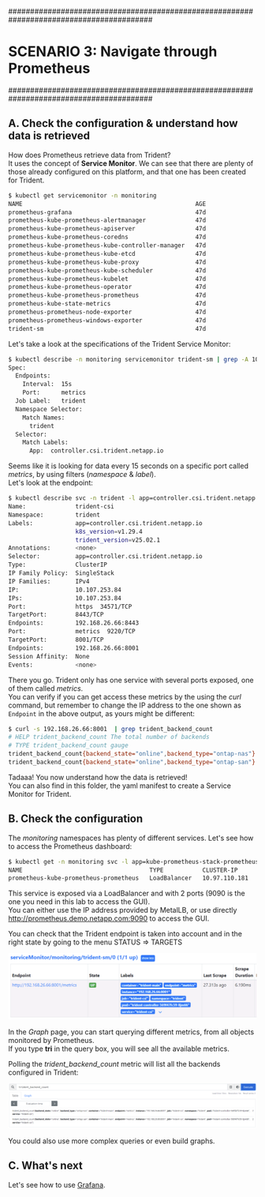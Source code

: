#########################################################################################
# SCENARIO 3: Navigate through Prometheus
#########################################################################################

## A. Check the configuration & understand how data is retrieved

How does Prometheus retrieve data from Trident?  
It uses the concept of **Service Monitor**. We can see that there are plenty of those already configured on this platform, and that one has been created for Trident.  
```bash
$ kubectl get servicemonitor -n monitoring
NAME                                                 AGE
prometheus-grafana                                   47d
prometheus-kube-prometheus-alertmanager              47d
prometheus-kube-prometheus-apiserver                 47d
prometheus-kube-prometheus-coredns                   47d
prometheus-kube-prometheus-kube-controller-manager   47d
prometheus-kube-prometheus-kube-etcd                 47d
prometheus-kube-prometheus-kube-proxy                47d
prometheus-kube-prometheus-kube-scheduler            47d
prometheus-kube-prometheus-kubelet                   47d
prometheus-kube-prometheus-operator                  47d
prometheus-kube-prometheus-prometheus                47d
prometheus-kube-state-metrics                        47d
prometheus-prometheus-node-exporter                  47d
prometheus-prometheus-windows-exporter               47d
trident-sm                                           47d
```

Let's take a look at the specifications of the Trident Service Monitor:  
```bash
$ kubectl describe -n monitoring servicemonitor trident-sm | grep -A 10 Spec
Spec:
  Endpoints:
    Interval:  15s
    Port:      metrics
  Job Label:   trident
  Namespace Selector:
    Match Names:
      trident
  Selector:
    Match Labels:
      App:  controller.csi.trident.netapp.io
```

Seems like it is looking for data every 15 seconds on a specific port called _metrics_, by using filters (_namespace_ & _label_).  
Let's look at the endpoint:  
```bash
$ kubectl describe svc -n trident -l app=controller.csi.trident.netapp.io
Name:              trident-csi
Namespace:         trident
Labels:            app=controller.csi.trident.netapp.io
                   k8s_version=v1.29.4
                   trident_version=v25.02.1
Annotations:       <none>
Selector:          app=controller.csi.trident.netapp.io
Type:              ClusterIP
IP Family Policy:  SingleStack
IP Families:       IPv4
IP:                10.107.253.84
IPs:               10.107.253.84
Port:              https  34571/TCP
TargetPort:        8443/TCP
Endpoints:         192.168.26.66:8443
Port:              metrics  9220/TCP
TargetPort:        8001/TCP
Endpoints:         192.168.26.66:8001
Session Affinity:  None
Events:            <none>
```

There you go. Trident only has one service with several ports exposed, one of them called _metrics_.  
You can verify if you can get access these metrics by the using the _curl_ command, but remember to
change the IP address to the one shown as `Endpoint` in the above output, as yours might be different:
```bash
$ curl -s 192.168.26.66:8001  | grep trident_backend_count
# HELP trident_backend_count The total number of backends
# TYPE trident_backend_count gauge
trident_backend_count{backend_state="online",backend_type="ontap-nas"} 2
trident_backend_count{backend_state="online",backend_type="ontap-san"} 2
```

Tadaaa! You now understand how the data is retrieved!  
You can also find in this folder, the yaml manifest to create a Service Monitor for Trident.  

## B. Check the configuration

The _monitoring_ namespaces has plenty of different services. Let's see how to access the Prometheus dashboard:  
```bash
$ kubectl get -n monitoring svc -l app=kube-prometheus-stack-prometheus
NAME                                    TYPE           CLUSTER-IP      EXTERNAL-IP     PORT(S)                         AGE
prometheus-kube-prometheus-prometheus   LoadBalancer   10.97.110.181   192.168.0.210   9090:31923/TCP,8080:31912/TCP   47d
```

This service is exposed via a LoadBalancer and with 2 ports (9090 is the one you need in this lab to access the GUI).  
You can either use the IP address provided by MetalLB, or use directly http://prometheus.demo.netapp.com:9090 to access the GUI.

You can check that the Trident endpoint is taken into account and in the right state by going to the menu STATUS => TARGETS
<p align="center"><img src="../Images/Prometheus_Trident_status.png" width=768></p>  

In the _Graph_ page, you can start querying different metrics, from all objects monitored by Prometheus.  
If you type **tri** in the query box, you will see all the available metrics.  

Polling the _trident_backend_count_ metric will list all the backends configured in Trident:  
<p align="center"><img src="../Images/Prometheus_Trident_backend_count.png"></p>

You could also use more complex queries or even build graphs.  

## C. What's next

Let's see how to use [Grafana](../2_Grafana).

